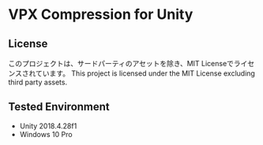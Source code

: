 # VPX Compression for Unity

## License
このプロジェクトは、サードパーティのアセットを除き、MIT Licenseでライセンスされています。
This project is licensed under the MIT License excluding third party assets.

## Tested Environment
- Unity 2018.4.28f1
- Windows 10 Pro

